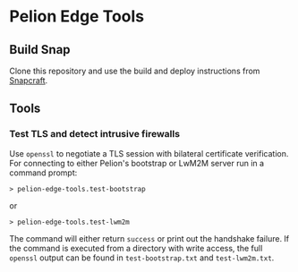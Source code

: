 # Pelion Edge Tools

## Build Snap

Clone this repository and use the build and deploy instructions from [Snapcraft](https://snapcraft.io/docs/snapcraft-overview#heading--building-your-snap).

## Tools

### Test TLS and detect intrusive firewalls

Use `openssl` to negotiate a TLS session with bilateral certificate verification. 
For connecting to either Pelion's bootstrap or LwM2M server run in a command prompt:

```
> pelion-edge-tools.test-bootstrap
```
or 
```
> pelion-edge-tools.test-lwm2m
```
The command will either return `success` or print out the handshake failure. If the command is executed from a directory with write access, the full `openssl` output can be found in `test-bootstrap.txt` and `test-lwm2m.txt`. 

